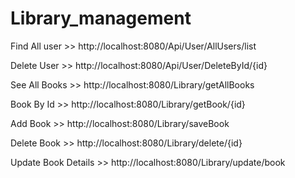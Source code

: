 # Library_management

 Find All user >> http://localhost:8080/Api/User/AllUsers/list
 
 Delete User   >> http://localhost:8080/Api/User/DeleteById/{id}
 
 
 See All Books >> http://localhost:8080/Library/getAllBooks
 
 Book By Id >>    http://localhost:8080/Library/getBook/{id}
 
 Add Book >> http://localhost:8080/Library/saveBook
 
 Delete Book >> http://localhost:8080/Library/delete/{id}
 
 Update Book Details >> http://localhost:8080/Library/update/book
